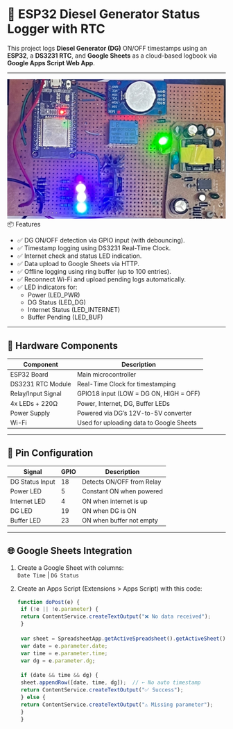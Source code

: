 # 🚜 ESP32 Diesel Generator Status Logger with RTC

This project logs **Diesel Generator (DG)** ON/OFF timestamps using an **ESP32**, a **DS3231 RTC**, and **Google Sheets** as a cloud-based logbook via **Google Apps Script Web App**.

---
<div align="center">
  <img alt="Demo" src="/photo.jpg" />
</div

## 📦 Features

- ✅ DG ON/OFF detection via GPIO input (with debouncing).
- ✅ Timestamp logging using DS3231 Real-Time Clock.
- ✅ Internet check and status LED indication.
- ✅ Data upload to Google Sheets via HTTP.
- ✅ Offline logging using ring buffer (up to 100 entries).
- ✅ Reconnect Wi-Fi and upload pending logs automatically.
- ✅ LED indicators for:
  - Power (LED_PWR)
  - DG Status (LED_DG)
  - Internet Status (LED_INTERNET)
  - Buffer Pending (LED_BUF)

---

## 🔌 Hardware Components

| Component           | Description                              |
|--------------------|------------------------------------------|
| ESP32 Board        | Main microcontroller                     |
| DS3231 RTC Module  | Real-Time Clock for timestamping         |
| Relay/Input Signal | GPIO18 input (LOW = DG ON, HIGH = OFF)  |
| 4x LEDs + 220Ω     | Power, Internet, DG, Buffer LEDs         |
| Power Supply       | Powered via DG’s 12V-to-5V converter     |
| Wi-Fi              | Used for uploading data to Google Sheets |

---

## 📐 Pin Configuration

| Signal            | GPIO  | Description               |
|------------------|-------|---------------------------|
| DG Status Input  | 18    | Detects ON/OFF from Relay |
| Power LED        | 5     | Constant ON when powered  |
| Internet LED     | 4     | ON when internet is up    |
| DG LED           | 19    | ON when DG is ON          |
| Buffer LED       | 23    | ON when buffer not empty  |

---

## 🌐 Google Sheets Integration

1. Create a Google Sheet with columns:  
   `Date Time` | `DG Status`

3. Create an Apps Script (Extensions > Apps Script) with this code:

   ```javascript
   function doPost(e) {
    if (!e || !e.parameter) {
    return ContentService.createTextOutput("❌ No data received");
    }

    var sheet = SpreadsheetApp.getActiveSpreadsheet().getActiveSheet();
    var date = e.parameter.date;
    var time = e.parameter.time;
    var dg = e.parameter.dg;

    if (date && time && dg) {
    sheet.appendRow([date, time, dg]);  // ← No auto timestamp
    return ContentService.createTextOutput("✅ Success");
    } else {
    return ContentService.createTextOutput("⚠️ Missing parameter");
    }
    }


